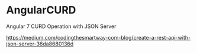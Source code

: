 # AngularCURD
Angular 7 CURD Operation with JSON Server

https://medium.com/codingthesmartway-com-blog/create-a-rest-api-with-json-server-36da8680136d
